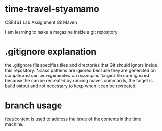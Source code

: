 # time-travel-styamamo
CSE464 Lab Assignment Git Maven

I am learning to make a magazine inside a git repository


# .gitignore explanation
the .gitignore file specifies files and directories that Git should ignore inside this repository.
*.class patterns are ignored because they are generated on compile and can be regenerated on recompile. 
/target/ files are ignored because the can be recreated by running maven commands, the target is build output and not necessary to keep when it can be recreated. 

# branch usage
feat/content is used to address the issue of the contents in the time machine. 